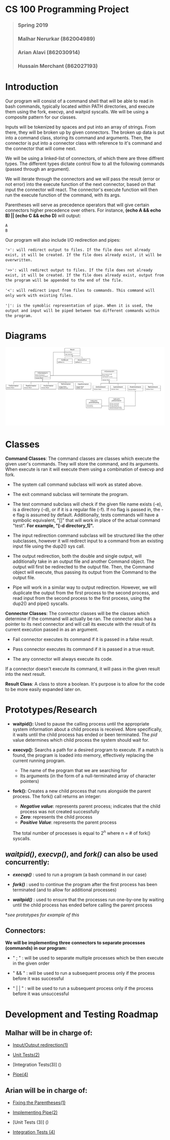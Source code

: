 # CS 100 Programming Project
> ### Spring 2019
> ### Malhar Nerurkar (862004989) 
> ### Arian Alavi (862030914) 
> ### Hussain Merchant (862027193)

# Introduction
Our program will consist of a command shell that
will be able to read in bash commands, typically located within PATH directories, and execute them using the fork, execvp, and waitpid syscalls. We will be using a composite pattern for our classes.

Inputs will be tokenized by spaces and put into an array of strings. From there, they will be broken up by given connectors. The broken up data is put into a command class, storing its command and arguments. Then, the connector is put into a connector class with reference to it's command and the connector that will come next.

We will be using a linked-list of connectors, of which there are three diffrent types. The different types dictate control flow to all the following commands (passed through an argument).

We will iterate through the connectors and we will pass the result (error or not error) into the execute function of the next connector, based on that input the connector will react. The connector's execute function will then run the execute function of the command, with its args.

Parentheses will serve as precedence operators that will give certain connectors higher precedence over others. For instance, **(echo A && echo B) || (echo C && echo D)** will output:

    A
    B


Our program will also include I/O redirection and pipes:
    
    '>': will redirect output to files. If the file does not already exist, it will be created. If the file does already exist, it will be overwritten.

    '>>': will redirect output to files. If the file does not already exist, it will be created. If the file does already exist, output from the program will be appended to the end of the file.

    '<': will redirect input from files to commands. This command will only work with existing files.

    '|': is the symoblic representation of pipe. When it is used, the output and input will be piped between two different commands within the program.


# Diagrams
![UML](images/CS100-Assignment_3-UML.jpg)
# Classes

**Command Classes**:
The command classes are classes which execute the given user's commands. They will store the command, and its arguments. When execute is ran it will execute them using a combination of execvp and fork. 

* The system call command subclass will work as stated above.

* The exit command subclass will terminate the program.

* The test command subclass will check if the given file name exists (-e), is a directory (-d), or if it is a regular file (-f). If no flag is passed in, the -e flag is assumed by default. Additionally, tests commands will have a symbolic equivalent, "[]" that will work in place of the actual command "test". **For example, "[-d directory_1]".**

* The input redirection command subclass will be structured like the other subclasses, however it will redirect input to a command from an existing input file using the dup2() sys call.

* The output redirection, both the double and single output, will additionally take in an output file and another Command object. The output will first be redirected to the output file. Then, the Command object will execute, thus passing its output from the Command to the output file.

* Pipe will work in a similar way to output redirection. However, we will duplicate the output from the first process to the second process, and read input from the second process to the first process, using the dup2() and pipe() syscalls.

**Connector Classes**:
The connector classes will be the classes which determine if the command will actually be ran. The connector also has a pointer to its next connector and will call its execute with the result of its current execution passed in as an argument. 

* Fail connector executes its command if it is passed in a false result.

* Pass connector executes its command if it is passed in a true result.

* The any connector will always execute its code.

If a connector doesn't execute its command, it will pass in the given result into the next result.

**Result Class**:
    A class to store a boolean. It's purpose is to allow for the code to be more easily expanded later on.



# Prototypes/Research
* **waitpid():** Used to pause the calling process until the appropriate system information about a child process is received. More specifically, it waits until the child process has ended or been terminated. The *pid* value determines which child process the system should wait for.

* **execvp():** Searchs a path for a desired program to execute. If a match is found, the program is loaded into memory, effectively replacing the current running program.
    * The name of the program that we are searching for
    * Its arguments (in the form of a null-terminated array of character pointers)
* **fork():** Creates a new child process that runs alongside the parent process. The fork() call returns an integer: 
    * ***Negative value***: represents parent process; indicates that the child process was not created successfully
    * ***Zero***: represents the child process
    * ***Positive Value***: represents the parent process

    The total number of processes is equal to 2<sup>n</sup> where n = # of fork() syscalls.

## ***waitpid()*, *execvp()*, and *fork()* can also be used concurrently:**
* ***execvp()*** : used to run a program (a bash command in our case)

* ***fork()*** : used to continue the program after the first process has been terminated (and to allow for additional processes)
* ***waitpid()*** :  used to ensure that the processes run one-by-one by waiting until the child process has ended before calling the parent process 

**see prototypes for example of this*

## **Connectors:**
**We will be implementing three connectors to separate processes (commands) in our program:**
*  " ; " : will be used to separate multiple processes which be then execute in the given order

* " && " : will be used to run a subsequent process only if the process before it was successful

* " | | " : will be used to run a subsequent process only if the process before it was unsuccessful 


# Development and Testing Roadmap
## Malhar will be in charge of:
* [Input/Output redirection(1)](https://github.com/cs100/spring-2019-assignment-echo-ping-ping-ping/issues/21)
* [Unit Tests(2)](https://github.com/cs100/spring-2019-assignment-echo-ping-ping-ping/issues/22)

* [Integration Tests(3)] ()

* [Pipe(4)](https://github.com/cs100/spring-2019-assignment-echo-ping-ping-ping/issues/24)


## Arian will be in charge of: 
* [Fixing the Parentheses(1)](https://github.com/cs100/spring-2019-assignment-echo-ping-ping-ping/issues/24)
* [Implementing Pipe(2)](https://github.com/cs100/spring-2019-assignment-echo-ping-ping-ping/issues/25)

* [Unit Tests (3)] ()
* [Integration Tests (4)](https://github.com/cs100/spring-2019-assignment-echo-ping-ping-ping/issues/26)




